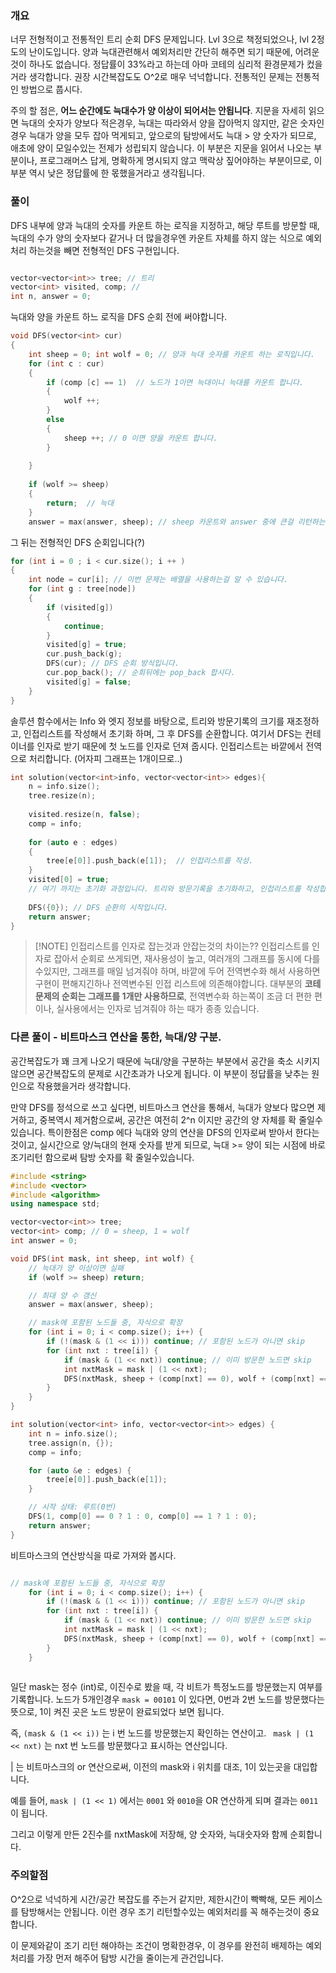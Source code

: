 
### 개요
너무 전형적이고 전통적인 트리 순회 DFS 문제입니다. Lvl 3으로 책정되었으나, lvl 2정도의 난이도입니다. 양과 늑대관련해서 예외처리만 간단히 해주면 되기 때문에, 어려운것이 하나도 없습니다. 정답률이 33%라고 하는데 아마 코테의 심리적 환경문제가 컸을거라 생각합니다. 권장 시간복잡도도 O^2로 매우 넉넉합니다. 전통적인 문제는 전통적인 방법으로 풉시다.

주의 할 점은, **어느 순간에도 늑대수가 양 이상이 되어서는 안됩니다**. 지문을 자세히 읽으면 늑대의 숫자가 양보다 적은경우, 늑대는 따라와서 양을 잡아먹지 않지만, 같은 숫자인 경우 늑대가 양을 모두 잡아 먹게되고, 앞으로의 탐방에서도 늑대 > 양 숫자가 되므로, 애초에 양이 모일수있는 전제가 성립되지 않습니다. 이 부분은 지문을 읽어서 나오는 부분이나, 프로그래머스 답게, 명확하게 명시되지 않고 맥락상 짚어야하는 부분이므로, 이 부분 역시 낮은 정답률에 한 몫했을거라고 생각됩니다.

### 풀이 
DFS 내부에 양과 늑대의 숫자를 카운트 하는 로직을 지정하고, 해당 루트를 방문할 때, 늑대의 수가 양의 숫자보다 같거나 더 많을경우엔 카운트 자체를 하지 않는 식으로 예외처리 하는것을 빼면 전형적인 DFS 구현입니다. 

```cpp 

vector<vector<int>> tree; // 트리 
vector<int> visited, comp; //
int n, answer = 0; 

```

늑대와 양을 카운트 하느 로직을 DFS 순회 전에 써야합니다. 
```cpp 
void DFS(vector<int> cur)
{ 
	int sheep = 0; int wolf = 0; // 양과 늑대 숫자를 카운트 하는 로직입니다. 
	for (int c : cur)
	{
		if (comp [c] == 1)  // 노드가 1이면 늑대이니 늑대를 카운트 합니다. 
		{
			wolf ++;  
		}
		else 
		{ 
			sheep ++; // 0 이면 양을 카운트 합니다. 
		}
	
	}
	
	if (wolf >= sheep) 
	{
		return;  // 늑대
	}
	answer = max(answer, sheep); // sheep 카운트와 answer 중에 큰걸 리턴하는 방식입니다. 

```

그 뒤는 전형적인 DFS 순회입니다(?)
```cpp 
for (int i = 0 ; i < cur.size(); i ++ )
{
	int node = cur[i]; // 이번 문제는 배열을 사용하는걸 알 수 있습니다. 
	for (int g : tree[node])
	{
		if (visited[g])
		{ 
			continue;
		}
		visited[g] = true; 
		cur.push_back(g);
		DFS(cur); // DFS 순회 방식입니다. 
		cur.pop_back(); // 순회뒤에는 pop_back 합시다. 
		visited[g] = false; 
	} 
}
```

솔루션 함수에서는 Info 와 엣지 정보를 바탕으로, 트리와 방문기록의 크기를 재조정하고, 인접리스트를 작성해서 초기화 하며, 그 후 DFS를 순환합니다. 여기서 DFS는 컨테이너를 인자로 받기 때문에 첫 노드를 인자로 던져 줍시다. 인접리스트는 바깥에서 전역으로 처리합니다. (어자피 그래프는 1개이므로..)
```cpp
int solution(vector<int>info, vector<vector<int>> edges){
	n = info.size(); 
	tree.resize(n); 
	
	visited.resize(n, false); 
	comp = info; 
	
	for (auto e : edges)
	{
		tree[e[0]].push_back(e[1]);  // 인접리스트를 작성. 
	}
	visited[0] = true; 
	// 여기 까지는 초기화 과정입니다. 트리와 방문기록을 초기화하고, 인접리스트를 작성합니다. 
	
	DFS({0}); // DFS 순환의 시작입니다. 
	return answer; 
}
```


> [!NOTE] 인접리스트를 인자로 잡는것과 안잡는것의 차이는??
> 인접리스트를 인자로 잡아서 순회로 쓰게되면, 재사용성이 높고, 여러개의 그래프를 동시에 다를수있지만, 그래프를 매일 넘겨줘야 하며, 바깥에 두어 전역변수화 해서 사용하면 구현이 편해지긴하나 전역변수된 인접 리스트에 의존해야합니다. 
> 대부분의 **코테 문제의 순회는 그래프를 1개만 사용하므로**, 전역변수화 하는쪽이 조금 더 편한 편이나, 실사용에서는 인자로 넘겨줘야 하는 때가 종종 있습니다. 



### 다른 풀이 - 비트마스크 연산을 통한, 늑대/양 구분. 
공간복잡도가 꽤 크게 나오기 때문에 늑대/양을 구분하는 부분에서 공간을 축소 시키지 않으면 공간복잡도의 문제로 시간초과가 나오게 됩니다. 이 부분이 정답률을 낮추는 원인으로 작용했을거라 생각합니다. 

만약 DFS를 정석으로 쓰고 싶다면, 비트마스크 연산을 통해서, 늑대가 양보다 많으면 제거하고, 중복역시 제거함으로써, 공간은 여전히 2^n 이지만 공간의 양 자체를 확 줄일수 있습니다. 
특이한점은 comp 에다 늑대와 양의 연산을 DFS의 인자로써 받아서 한다는 것이고, 실시간으로 양/늑대의 현재 숫자를 받게 되므로, 늑대 >= 양이 되는 시점에 바로 조기리턴 함으로써 탐방 숫자를 확 줄일수있습니다. 

```cpp 
#include <string>
#include <vector>
#include <algorithm>
using namespace std;

vector<vector<int>> tree;
vector<int> comp; // 0 = sheep, 1 = wolf
int answer = 0;

void DFS(int mask, int sheep, int wolf) {
    // 늑대가 양 이상이면 실패
    if (wolf >= sheep) return;

    // 최대 양 수 갱신
    answer = max(answer, sheep);

    // mask에 포함된 노드들 중, 자식으로 확장
    for (int i = 0; i < comp.size(); i++) {
        if (!(mask & (1 << i))) continue; // 포함된 노드가 아니면 skip
        for (int nxt : tree[i]) {
            if (mask & (1 << nxt)) continue; // 이미 방문한 노드면 skip
            int nxtMask = mask | (1 << nxt);
            DFS(nxtMask, sheep + (comp[nxt] == 0), wolf + (comp[nxt] == 1));
        }
    }
}

int solution(vector<int> info, vector<vector<int>> edges) {
    int n = info.size();
    tree.assign(n, {});
    comp = info;

    for (auto &e : edges) {
        tree[e[0]].push_back(e[1]);
    }

    // 시작 상태: 루트(0번)
    DFS(1, comp[0] == 0 ? 1 : 0, comp[0] == 1 ? 1 : 0);
    return answer;
}

```

비트마스크의 연산방식을 따로 가져와 봅시다.

```cpp

// mask에 포함된 노드들 중, 자식으로 확장
    for (int i = 0; i < comp.size(); i++) {
        if (!(mask & (1 << i))) continue; // 포함된 노드가 아니면 skip
        for (int nxt : tree[i]) {
            if (mask & (1 << nxt)) continue; // 이미 방문한 노드면 skip
            int nxtMask = mask | (1 << nxt);
            DFS(nxtMask, sheep + (comp[nxt] == 0), wolf + (comp[nxt] == 1));
        }
    }
    
```

일단 mask는 정수 (int)로, 이진수로 봤을 때, 각 비트가 특정노드를 방문했는지 여부를 기록합니다. 
노드가 5개인경우 
`mask = 00101` 이 있다면, 0번과 2번 노드를 방문했다는 뜻으로, 1이 켜진 곳은 노드 방문이 완료되었다 보면 됩니다. 

즉, `(mask & (1 << i))`  는 i 번 노드를 방문했는지 확인하는 연산이고. 
` mask | (1 << nxt)` 는 nxt 번 노드를 방문했다고 표시하는 연산입니다. 

| 는 비트마스크의 or 연산으로써, 이전의 mask와 i 위치를 대조, 1이 있는곳을 대입합니다.

예를 들어, 
`mask | (1 << 1)` 에서는 `0001` 와 `0010`을 OR 연산하게 되며 결과는 `0011` 이 됩니다.

그리고 이렇게 만든 2진수를 nxtMask에 저장해, 양 숫자와, 늑대숫자와 함께 순회합니다. 


### 주의할점 
O^2으로 넉넉하게 시간/공간 복잡도를 주는거 같지만, 제한시간이 빡빡해, 모든 케이스를 탐방해서는 안됩니다. 이런 경우 조기 리턴할수있는 예외처리를 꼭 해주는것이 중요합니다. 

이 문제와같이 조기 리턴 해야하는 조건이 명확한경우, 이 경우를 완전히 배제하는 예외처리를 가장 먼저 해주어 탐방 시간을 줄이는게 관건입니다. 